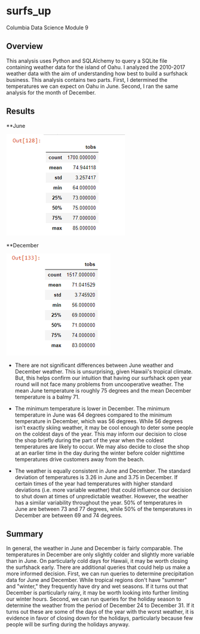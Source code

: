 # surfs_up
Columbia Data Science Module 9


## Overview

This analysis uses Python and SQLAlchemy to query a SQLite file containing weather data for the island of Oahu. I analyzed the 2010-2017 weather data with the aim of understanding how best to build a surfshack business. This analysis contains two parts. First, I determined the temperatures we can expect on Oahu in June. Second, I ran the same analysis for the month of December. 

## Results

**June

![june_summary.PNG](Resources/june_summary.PNG) 

**December 

![december_summary.PNG](Resources/december_summary.PNG) 

* There are not significant differences between June weather and December weather. 
This is unsurprising, given Hawaii's tropical climate. But, this helps confirm our intuition that having our surfshack open year round will not face many problems from uncooperative weather. The mean June temperature is roughly 75 degrees and the mean December temperature is a balmy 71. 

* The minimum temperature is lower in December. 
The minimum temperature in June was 64 degrees compared to the minimum temperature in December, which was 56 degrees. While 56 degrees isn't exactly skiing weather, it may be cool enough to deter some people on the coldest days of the year. This may inform our decision to close the shop briefly during the part of the year when the coldest temperatures are likely to occur. We may also decide to close the shop at an earlier time in the day during the winter before colder nighttime temperatures drive customers away from the beach. 

* The weather is equally consistent in June and December. 
The standard deviation of temperatures is 3.26 in June and 3.75 in December. If certain times of the year had temperatures with higher standard deviations (i.e. more variable weather) that could influence our decision to shut down at times of unpredictable weather. However, the weather has a similar variability throughout the year. 50% of temperatures in June are between 73 and 77 degrees, while 50% of the temperatures in December are between 69 and 74 degrees. 


## Summary

In general, the weather in June and December is fairly comparable. The temperatures in December are only slightly colder and slightly more variable than in June. On particularly cold days for Hawaii, it may be worth closing the surfshack early. There are additional queries that could help us make a more informed decision. First, we can run queries to determine precipitation data for June and December. While tropical regions don't have "summer" and "winter," they frequently have dry and wet seasons. If it turns out that December is particularly rainy, it may be worth looking into further limiting our winter hours. Second, we can run queries for the holiday season to determine the weather from the period of December 24 to December 31. If it turns out these are some of the days of the year with the worst weather, it is evidence in favor of closing down for the holidays, particularly because few people will be surfing during the holidays anyway.
